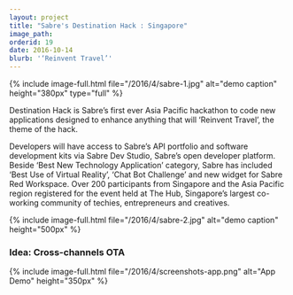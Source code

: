 ```yaml
---
layout: project
title: "Sabre's Destination Hack : Singapore"
image_path: 
orderid: 19
date: 2016-10-14
blurb: '‘Reinvent Travel’'
---
```

{% include image-full.html file="/2016/4/sabre-1.jpg" alt="demo caption" height="380px" type="full" %}
<p class='sublead'>Destination Hack is Sabre’s first ever Asia Pacific hackathon to code new applications designed to enhance anything that will ‘Reinvent Travel’, the theme of the hack.</p>

Developers will have access to Sabre’s API portfolio and software development kits via Sabre Dev Studio, Sabre’s open developer platform. Beside ‘Best New Technology Application’ category, Sabre has included ‘Best Use of Virtual Reality’, ‘Chat Bot Challenge’ and new widget for Sabre Red Workspace. Over 200 participants from Singapore and the Asia Pacific region registered for the event held at The Hub, Singapore’s largest co-working community of techies, entrepreneurs and creatives.  
<!--more-->
{% include image-full.html file="/2016/4/sabre-2.jpg" alt="demo caption" height="500px" %}

### Idea: Cross-channels OTA
{% include image-full.html file="/2016/4/screenshots-app.png" alt="App Demo" height="350px" %}
 

 

 




